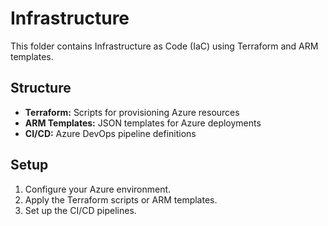 # Infrastructure

This folder contains Infrastructure as Code (IaC) using Terraform and ARM templates.

## Structure
- **Terraform:** Scripts for provisioning Azure resources
- **ARM Templates:** JSON templates for Azure deployments
- **CI/CD:** Azure DevOps pipeline definitions

## Setup
1. Configure your Azure environment.
2. Apply the Terraform scripts or ARM templates.
3. Set up the CI/CD pipelines.